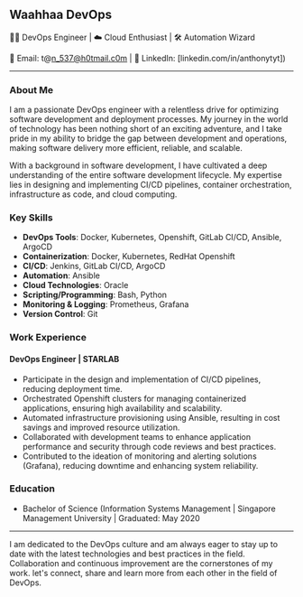 ## Waahhaa DevOps

👨‍💻 DevOps Engineer | ☁️ Cloud Enthusiast | 🛠 Automation Wizard

📧 Email: t@n_537@h0tmail.c0m | 📱 LinkedIn: [linkedin.com/in/anthonytyt])

---

### About Me

I am a passionate DevOps engineer with a relentless drive for optimizing software development and deployment processes. My journey in the world of technology has been nothing short of an exciting adventure, and I take pride in my ability to bridge the gap between development and operations, making software delivery more efficient, reliable, and scalable.

With a background in  software development, I have cultivated a deep understanding of the entire software development lifecycle. My expertise lies in designing and implementing CI/CD pipelines, container orchestration, infrastructure as code, and cloud computing.

### Key Skills

- **DevOps Tools**: Docker, Kubernetes, Openshift, GitLab CI/CD, Ansible, ArgoCD
- **Containerization**: Docker, Kubernetes, RedHat Openshift
- **CI/CD**: Jenkins, GitLab CI/CD, ArgoCD
- **Automation**: Ansible
- **Cloud Technologies**: Oracle
- **Scripting/Programming**: Bash, Python
- **Monitoring & Logging**: Prometheus, Grafana
- **Version Control**: Git

### Work Experience

#### DevOps Engineer | STARLAB

- Participate in the design and implementation of CI/CD pipelines, reducing deployment time.
- Orchestrated Openshift clusters for managing containerized applications, ensuring high availability and scalability.
- Automated infrastructure provisioning using Ansible, resulting in cost savings and improved resource utilization.
- Collaborated with development teams to enhance application performance and security through code reviews and best practices.
- Contributed to the ideation of monitoring and alerting solutions (Grafana), reducing downtime and enhancing system reliability.

### Education

- Bachelor of Science (Information Systems Management | Singapore Management University | Graduated: May 2020

---

I am dedicated to the DevOps culture and am always eager to stay up to date with the latest technologies and best practices in the field. Collaboration and continuous improvement are the cornerstones of my work. let's connect, share and learn more from each other in the field of DevOps.
